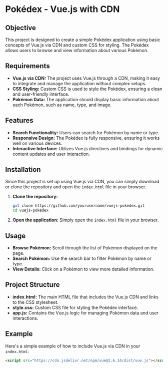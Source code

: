 # Pokédex - Vue.js with CDN

## Objective

This project is designed to create a simple Pokédex application using basic concepts of Vue.js via CDN and custom CSS for styling. The Pokédex allows users to browse and view information about various Pokémon.

## Requirements

- **Vue.js via CDN:** The project uses Vue.js through a CDN, making it easy to integrate and manage the application without complex setups.
- **CSS Styling:** Custom CSS is used to style the Pokédex, ensuring a clean and user-friendly interface.
- **Pokémon Data:** The application should display basic information about each Pokémon, such as name, type, and image.

## Features

- **Search Functionality:** Users can search for Pokémon by name or type.
- **Responsive Design:** The Pokédex is fully responsive, ensuring it works well on various devices.
- **Interactive Interface:** Utilizes Vue.js directives and bindings for dynamic content updates and user interaction.

## Installation

Since this project is set up using Vue.js via CDN, you can simply download or clone the repository and open the `index.html` file in your browser.

1. **Clone the repository:**
    ```bash
    git clone https://github.com/yourusername/vuejs-pokedex.git
    cd vuejs-pokedex
    ```

2. **Open the application:**
    Simply open the `index.html` file in your browser.

## Usage

- **Browse Pokémon:** Scroll through the list of Pokémon displayed on the page.
- **Search Pokémon:** Use the search bar to filter Pokémon by name or type.
- **View Details:** Click on a Pokémon to view more detailed information.

## Project Structure

- **index.html:** The main HTML file that includes the Vue.js CDN and links to the CSS stylesheet.
- **style.css:** Custom CSS file for styling the Pokédex interface.
- **app.js:** Contains the Vue.js logic for managing Pokémon data and user interactions.

## Example

Here's a simple example of how to include Vue.js via CDN in your `index.html`:

```html
<script src="https://cdn.jsdelivr.net/npm/vue@2.6.14/dist/vue.js"></script>
